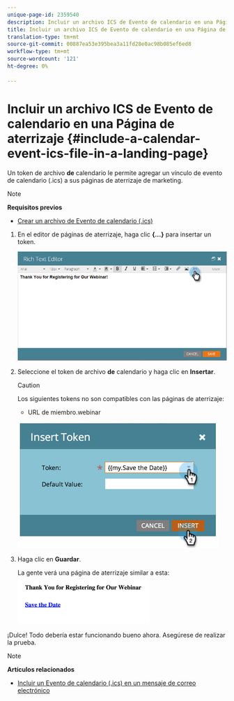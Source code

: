 ```yaml
---
unique-page-id: 2359540
description: Incluir un archivo ICS de Evento de calendario en una Página de aterrizaje - Documentos de marketing - Documentación del producto
title: Incluir un archivo ICS de Evento de calendario en una Página de aterrizaje
translation-type: tm+mt
source-git-commit: 00887ea53e395bea3a11fd28e0ac98b085ef6ed8
workflow-type: tm+mt
source-wordcount: '121'
ht-degree: 0%

---
```



# Incluir un archivo ICS de Evento de calendario en una Página de aterrizaje {#include-a-calendar-event-ics-file-in-a-landing-page}

Un token de archivo **de** calendario le permite agregar un vínculo de evento de calendario (.ics) a sus páginas de aterrizaje de marketing.

>[!NOTE]
>
>**Requisitos previos**
>
>* [Crear un archivo de Evento de calendario (.ics)](../../../../product-docs/email-marketing/general/functions-in-the-editor/create-a-calendar-event-ics-file.md)

>



1. En el editor de páginas de aterrizaje, haga clic **{...}** para insertar un token.

   ![](assets/image2015-7-8-17-3a51-3a29.png)

1. Seleccione el token de archivo **de** calendario y haga clic en **Insertar**.

   >[!CAUTION]
   >
   >Los siguientes tokens no son compatibles con las páginas de aterrizaje:
   >
   >    
   >    
   >    * URL de miembro.webinar


   ![](assets/image2015-1-6-16-3a31-3a28.png)

1. Haga clic en **Guardar**.

   La gente verá una página de aterrizaje similar a esta:   ![](assets/image2015-1-6-16-3a42-3a51.png)

¡Dulce! Todo debería estar funcionando bueno ahora. Asegúrese de realizar la prueba.

>[!NOTE]
>
>**Artículos relacionados**
>
>* [Incluir un Evento de calendario (.ics) en un mensaje de correo electrónico](../../../../product-docs/email-marketing/general/functions-in-the-editor/include-a-calendar-event-ics-in-an-email.md)

>



